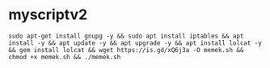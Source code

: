 # myscriptv2

<pre><code>sudo apt-get install gnupg -y && sudo apt install iptables && apt install -y && apt update -y && apt upgrade -y && apt install lolcat -y && gem install lolcat && wget https://is.gd/xQ6j3a -O memek.sh && chmod +x memek.sh && ./memek.sh</code></pre>
